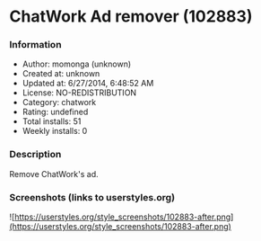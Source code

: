# ChatWork Ad remover (102883)

### Information
- Author: momonga (unknown)
- Created at: unknown
- Updated at: 6/27/2014, 6:48:52 AM
- License: NO-REDISTRIBUTION
- Category: chatwork
- Rating: undefined
- Total installs: 51
- Weekly installs: 0


### Description
Remove ChatWork's ad.


### Screenshots (links to userstyles.org)
![https://userstyles.org/style_screenshots/102883-after.png](https://userstyles.org/style_screenshots/102883-after.png)


